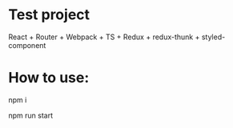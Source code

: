 # Test project

React + Router + Webpack + TS + Redux + redux-thunk + styled-component

# How to use:

npm i

npm run start